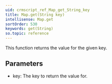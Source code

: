 ```yaml
---
uid: crmscript_ref_Map_get_String_key
title: Map.get(String key)
intellisense: Map.get
sortOrder: 530
keywords: get(String)
so.topic: reference
---
```


This function returns the value for the given key.



## Parameters


 - key: The key to return the value for.


